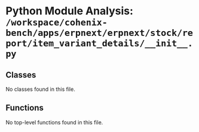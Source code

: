 # Python Module Analysis: `/workspace/cohenix-bench/apps/erpnext/erpnext/stock/report/item_variant_details/__init__.py`

## Classes

No classes found in this file.


## Functions

No top-level functions found in this file.
